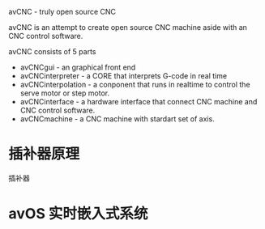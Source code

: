 avCNC - truly open source CNC

avCNC is an attempt to create open source CNC machine aside with an CNC control software.

avCNC consists of 5 parts

* avCNCgui - an graphical front end
* avCNCinterpreter - a CORE that interprets G-code in real time
* avCNCinterpolation - a conponent that runs in realtime to control the serve motor or step motor.
* avCNCinterface - a hardware interface that connect CNC machine and CNC control software.
* avCNCmachine - a CNC machine with stardart set of axis.



插补器原理
==

插补器


avOS 实时嵌入式系统
==

